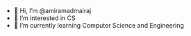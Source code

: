 - 👋 Hi, I’m @amiramadmairaj
- 👀 I’m interested in CS
- 🌱 I’m currently learning Computer Science and Engineering


<!---
amiramadmairaj/amiramadmairaj is a ✨ special ✨ repository because its `README.md` (this file) appears on your GitHub profile.
You can click the Preview link to take a look at your changes.
--->
